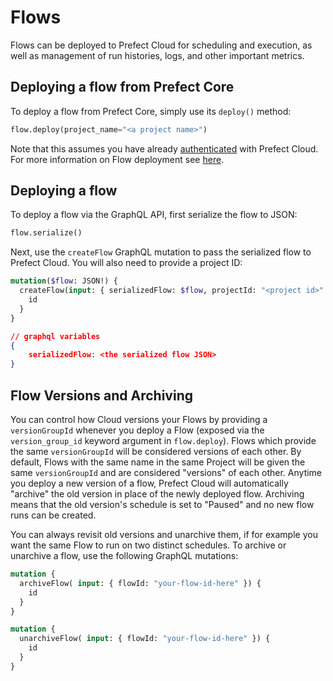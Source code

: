 # Flows

Flows can be deployed to Prefect Cloud for scheduling and execution, as well as management of run histories, logs, and other important metrics.

## Deploying a flow from Prefect Core

To deploy a flow from Prefect Core, simply use its `deploy()` method:

```python
flow.deploy(project_name="<a project name>")
```

Note that this assumes you have already [authenticated](auth.md) with Prefect Cloud.  For more information on Flow deployment see [here](../flow-deploy.html).

## Deploying a flow <Badge text="GQL"/>

To deploy a flow via the GraphQL API, first serialize the flow to JSON:

```python
flow.serialize()
```

Next, use the `createFlow` GraphQL mutation to pass the serialized flow to Prefect Cloud. You will also need to provide a project ID:

```graphql
mutation($flow: JSON!) {
  createFlow(input: { serializedFlow: $flow, projectId: "<project id>" }) {
    id
  }
}
```

```json
// graphql variables
{
    serializedFlow: <the serialized flow JSON>
}
```

## Flow Versions and Archiving <Badge text="GQL"/>

You can control how Cloud versions your Flows by providing a `versionGroupId` whenever you deploy a Flow (exposed via the `version_group_id` keyword argument in `flow.deploy`).  Flows which provide the same `versionGroupId` will be considered versions of each other. By default, Flows with the same name in the same Project will be given the same `versionGroupId` and are considered "versions" of each other.  Anytime you deploy a new version of a flow, Prefect Cloud will automatically "archive" the old version in place of the newly deployed flow.  Archiving means that the old version's schedule is set to "Paused" and no new flow runs can be created.  

You can always revisit old versions and unarchive them, if for example you want the same Flow to run on two distinct schedules.  To archive or unarchive a flow, use the following GraphQL mutations:

```graphql
mutation {
  archiveFlow( input: { flowId: "your-flow-id-here" }) {
    id
  }
}
```

```graphql
mutation {
  unarchiveFlow( input: { flowId: "your-flow-id-here" }) {
    id
  }
}
```
